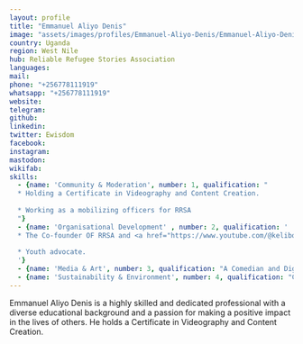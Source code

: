 ```yaml
---
layout: profile
title: "Emmanuel Aliyo Denis"
image: "assets/images/profiles/Emmanuel-Aliyo-Denis/Emmanuel-Aliyo-Denis.jpg"
country: Uganda
region: West Nile
hub: Reliable Refugee Stories Association
languages:
mail: 
phone: "+256778111919"
whatsapp: "+256778111919"
website: 
telegram: 
github: 
linkedin: 
twitter: Ewisdom
facebook: 
instagram: 
mastodon: 
wikifab: 
skills:
  - {name: 'Community & Moderation', number: 1, qualification: "
  * Holding a Certificate in Videography and Content Creation.
  
  * Working as a mobilizing officers for RRSA
  "}
  - {name: 'Organisational Development' , number: 2, qualification: '
  * The Co-founder OF RRSA and <a href="https://www.youtube.com/@keliboyscomedy211">Keli Boys</a>
  
  * Youth advocate.
  '}
  - {name: 'Media & Art', number: 3, qualification: "A Comedian and Digital Refugee Story Teller"}
  - {name: 'Sustainability & Environment', number: 4, qualification: "Climate Change and Environmental Advocate"}
---
```

Emmanuel Aliyo Denis is a highly skilled and dedicated professional with a diverse educational background and a passion for making a positive impact in the lives of others. He holds a Certificate in Videography and Content Creation.
